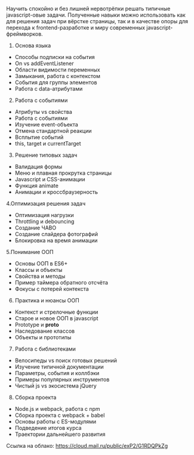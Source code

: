 Научить спокойно и без лишней нервотрёпки решать типичные javascript-овые задачи.
Полученные навыки можно использовать как для решения задач при вёрстке страницы, так и в качестве опоры для перехода к frontend-разработке и миру современных javascript-фреймворков.

1. Основа языка
- Способы подписки на события
- On vs addEventListener
- Области видимости переменных
- Замыкания, работа с контекстом
- События для группы элементов
- Работа с data-атрибутами

2. Работа с событиями
- Атрибуты vs свойства
- Работа с событиями
- Изучение event-объекта
- Отмена стандартной реакции
- Всплытие событий
- this, target и currentTarget

3. Решение типовых задач
- Валидация формы
- Меню и плавная прокрутка страницы
- Javascript и CSS-анимации
- Функция animate
- Анимации и кроссбраузерность

4.Оптимизация решения задач
- Оптимизация нагрузки
- Throttling и debouncing
- Создание ЧАВО
- Создание слайдера фотографий
- Блокировка на время анимации

5.Понимание ООП
- Основы ООП в ES6+
- Классы и объекты
- Свойства и методы
- Пример таймера обратного отсчёта
- Фокусы с потерей контекста

6. Практика и нюансы ООП
- Контекст и стрелочные функции
- Старое и новое ООП в javascript
- Prototype и __proto__
- Наследование классов
- Объекты и прототипы

7. Работа с библиотеками
- Велосипеды vs поиск готовых решений
- Изучение типичной документации
- Параметры, события и коллбэки
- Примеры популярных инструментов
- Чистый js vs экосистема jQuery

8. Сборка проекта
- Node.js и webpack, работа с npm
- Сборка проекта с webpack + babel
- Основы работы с ES-модулями
- Подведение итогов курса
- Траектории дальнейшего развития

Ссылка на облако:
https://cloud.mail.ru/public/exP2/G1RDQPkZg
